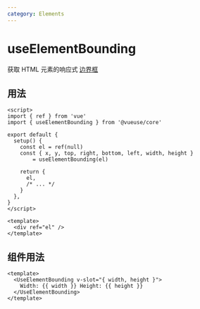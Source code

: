 ```yaml
---
category: Elements
---
```


# useElementBounding

获取 HTML 元素的响应式 [边界框](https://developer.mozilla.org/en-US/docs/Web/API/Element/getBoundingClientRect)

## 用法

```vue
<script>
import { ref } from 'vue'
import { useElementBounding } from '@vueuse/core'

export default {
  setup() {
    const el = ref(null)
    const { x, y, top, right, bottom, left, width, height }
        = useElementBounding(el)

    return {
      el,
      /* ... */
    }
  },
}
</script>

<template>
  <div ref="el" />
</template>
```

## 组件用法

```vue
<template>
  <UseElementBounding v-slot="{ width, height }">
    Width: {{ width }} Height: {{ height }}
  </UseElementBounding>
</template>
```
